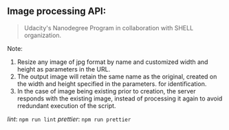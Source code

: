## Image processing API:
> Udacity's Nanodegree Program in collaboration with SHELL organization.

Note:
1. Resize any image of jpg format by name and customized width and height as parameters in the URL.
2. The output image will retain the same name as the original, created on the width and height specified in the parameters. for identification.
3. In the case of image being existing prior to creation, the server responds with the existing image, instead of processing it again to avoid rredundant execution of the script.

*lint*: `npm run lint`
*prettier*: `npm run prettier`